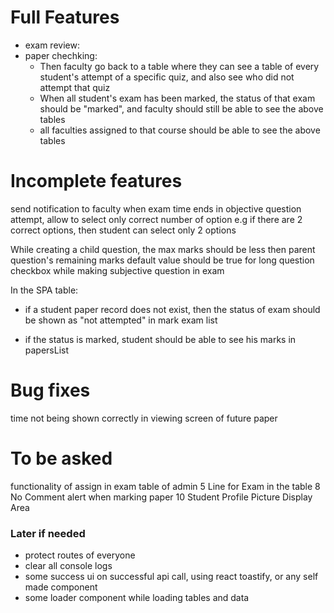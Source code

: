 # Full Features
- exam review:
  <!-- -  subjective exam review -->
  <!-- -  objective review ui -->
  <!-- -  total marks at the end of paper -->
- paper chechking:
  <!-- - Objective questions should be shown first -->
  <!-- - Then subjective questions should be shown with correct order, as they are shown in paper attempt, here faculty also marks the attempts -->
  <!-- - Then faculty should proceed, here a summary of student's attempt should be shown, such as marks obtained -->
  - Then faculty go back to a table where they can see a table of every student's attempt of a specific quiz, and also see who did not attempt that quiz
  - When all student's exam has been marked, the status of that exam should be "marked", and faculty should still be able to see the above tables
  - all faculties assigned to that course should be able to see the above tables
# Incomplete features
send notification to faculty when exam time ends
in objective question attempt, allow to select only correct number of option e.g if there are 2 correct options, then student can select only 2 options
<!--done while registering a student admin should also be able to enroll student in a course  -->
While creating a child question, the max marks should be less then parent question's remaining marks
default value should be true for long question checkbox while making subjective question in exam
<!-- 9 "Closed" Status for paper once paper end time and date have elapsed. -->

In the SPA table:
   - if a student paper record does not exist, then the status of exam should be shown as "not attempted" in mark exam list
   <!-- - when a paper attempt starts the spa status should be updated to "attempted" -->
   <!-- - if time ends it should update to "time ended" -->
   <!-- - if submitted on time, it should update to "submitted" -->
   <!-- - when teacher marks the exam it should be "marked" -->
   - if the status is marked, student should be able to see his marks in papersList
# Bug fixes
<!-- when paper submitted, clear that paper from local storage -->
<!-- cgpa input field should be a number and can only accept nums 0 to 4 with step 0.01 in making student by admin -->
<!-- faculty must select correct answer for subjective while making an exam -->
<!-- parent question not being selected for child question in select tag -->
<!-- when editing an exam, original date and time of the exam is not received -->
time not being shown correctly in viewing screen of future paper
# To be asked
functionality of assign in exam table of admin
5 Line for Exam in the table
8 No Comment alert when marking paper
10 Student Profile Picture Display Area

### Later if needed
- protect routes of everyone
- clear all console logs
- some success ui on successful api call, using react toastify, or any self made component
- some loader component while loading tables and data